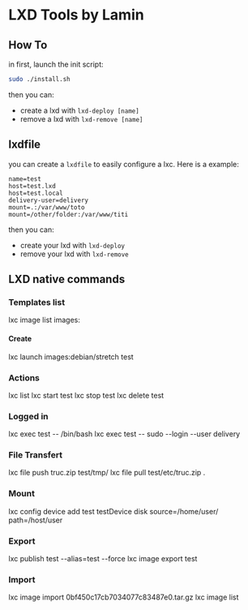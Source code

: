 # LXD Tools by Lamin

## How To

in first, launch the init script:

```bash
sudo ./install.sh
```

then you can:

  * create a lxd with `lxd-deploy [name]`
  * remove a lxd with `lxd-remove [name]`

## lxdfile

you can create a `lxdfile` to easily configure a lxc. Here is a example:

```
name=test
host=test.lxd
host=test.local
delivery-user=delivery
mount=.:/var/www/toto
mount=/other/folder:/var/www/titi
```

then you can:

  * create your lxd with `lxd-deploy`
  * remove your lxd with `lxd-remove`
  
## LXD native commands

### Templates list

lxc image list images:

#### Create

lxc launch images:debian/stretch test

### Actions

lxc list
lxc start test
lxc stop test
lxc delete test

### Logged in

lxc exec test -- /bin/bash
lxc exec test -- sudo --login --user delivery

### File Transfert

lxc file push truc.zip test/tmp/
lxc file pull test/etc/truc.zip .

### Mount

lxc config device add test testDevice disk source=/home/user/ path=/host/user 

### Export

lxc publish test --alias=test --force
lxc image export test

### Import

lxc image import 0bf450c17cb7034077c83487e0.tar.gz
lxc image list
